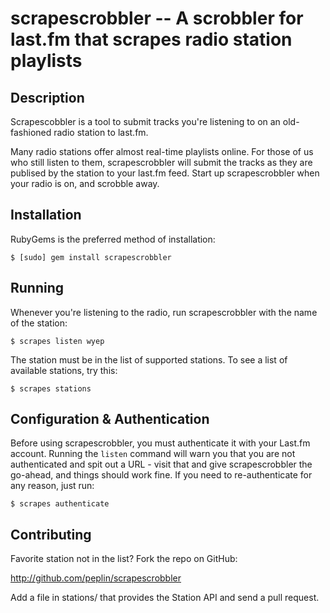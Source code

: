 scrapescrobbler -- A scrobbler for last.fm that scrapes radio station playlists
===============================================================================

## Description

Scrapescobbler is a tool to submit tracks you're listening to on an
old-fashioned radio station to last.fm.

Many radio stations offer almost real-time playlists online. For those of us who
still listen to them, scrapescrobbler will submit the tracks as they are publised
by the station to your last.fm feed. Start up scrapescrobbler when your radio is
on, and scrobble away.


## Installation

RubyGems is the preferred method of installation:

    $ [sudo] gem install scrapescrobbler

## Running

Whenever you're listening to the radio, run scrapescrobbler with the name of the
station:

    $ scrapes listen wyep

The station must be in the list of supported stations. To see a list of
available stations, try this:

    $ scrapes stations

## Configuration & Authentication

Before using scrapescrobbler, you must authenticate it with your Last.fm
account. Running the `listen` command will warn you that you are not
authenticated and spit out a URL - visit that and give scrapescrobbler the
go-ahead, and things should work fine. If you need to re-authenticate for any
reason, just run:

    $ scrapes authenticate

## Contributing

Favorite station not in the list? Fork the repo on GitHub:

http://github.com/peplin/scrapescrobbler

Add a file in stations/ that provides the Station API and send a pull request.
